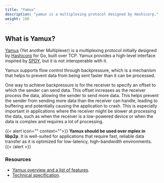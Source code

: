```yaml
---
title: "Yamux"
description: "yamux is a multiplexing protocol designed by Hashicorp."
weight: 180
---
```


## What is Yamux?

[Yamux](https://github.com/hashicorp/yamux) (Yet another Multiplexer) is a multiplexing
protocol initially designed by [Hashicorp](https://www.hashicorp.com/) for Go, built over
TCP. Yamux provides a high-level interface inspired
by [SPDY](https://en.wikipedia.org/wiki/SPDY), but it is not interoperable with it.

Yamux supports flow control through backpressure, which is a mechanism that helps to
prevent data from being sent faster than it can be processed.

One way to achieve backpressure is for the receiver to specify an offset
to which the sender can send data. This offset increases as the receiver process
the data, allowing the sender to send more data. This helps prevent the
sender from sending more data than the receiver can handle, leading to buffering
and potentially causing the application to crash. This is especially important in
applications where the receiver might be slower at processing the data, such as when
the receiver is a low-powered device or when the data is complex and requires a lot of
processing.

{{< alert icon="" context="">}}
**Yamux should be used over mplex in libp2p**. It is well-suited for applications that require
fast, reliable data transfer as it is optimized for low-latency, high-bandwidth environments.
{{< /alert >}}

### Resources

- [Yamux overview and a list of features](https://github.com/hashicorp/yamux#yamux).
- [Technical specification](https://github.com/hashicorp/yamux/blob/master/spec.md).
